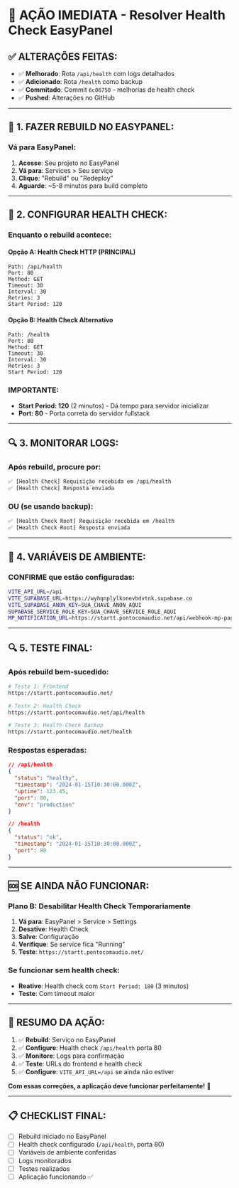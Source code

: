 # 🚨 AÇÃO IMEDIATA - Resolver Health Check EasyPanel

## ✅ **ALTERAÇÕES FEITAS:**
- ✅ **Melhorado**: Rota `/api/health` com logs detalhados
- ✅ **Adicionado**: Rota `/health` como backup
- ✅ **Commitado**: Commit `6c06750` - melhorias de health check
- ✅ **Pushed**: Alterações no GitHub

---

## 🚀 **1. FAZER REBUILD NO EASYPANEL:**

### **Vá para EasyPanel:**
1. **Acesse**: Seu projeto no EasyPanel
2. **Vá para**: Services > Seu serviço
3. **Clique**: "Rebuild" ou "Redeploy"
4. **Aguarde**: ~5-8 minutos para build completo

---

## 🔧 **2. CONFIGURAR HEALTH CHECK:**

### **Enquanto o rebuild acontece:**

#### **Opção A: Health Check HTTP (PRINCIPAL)**
```
Path: /api/health
Port: 80
Method: GET
Timeout: 30
Interval: 30
Retries: 3
Start Period: 120
```

#### **Opção B: Health Check Alternativo**
```
Path: /health
Port: 80
Method: GET
Timeout: 30
Interval: 30
Retries: 3
Start Period: 120
```

### **IMPORTANTE:**
- **Start Period: 120** (2 minutos) - Dá tempo para servidor inicializar
- **Port: 80** - Porta correta do servidor fullstack

---

## 🔍 **3. MONITORAR LOGS:**

### **Após rebuild, procure por:**
```bash
✅ [Health Check] Requisição recebida em /api/health
✅ [Health Check] Resposta enviada
```

### **OU (se usando backup):**
```bash
✅ [Health Check Root] Requisição recebida em /health
✅ [Health Check Root] Resposta enviada
```

---

## 🎯 **4. VARIÁVEIS DE AMBIENTE:**

### **CONFIRME que estão configuradas:**
```bash
VITE_API_URL=/api
VITE_SUPABASE_URL=https://wyhqnplylkonevbdvtnk.supabase.co
VITE_SUPABASE_ANON_KEY=SUA_CHAVE_ANON_AQUI
SUPABASE_SERVICE_ROLE_KEY=SUA_CHAVE_SERVICE_ROLE_AQUI
MP_NOTIFICATION_URL=https://startt.pontocomaudio.net/api/webhook-mp-pagamentos
```

---

## 🔍 **5. TESTE FINAL:**

### **Após rebuild bem-sucedido:**
```bash
# Teste 1: Frontend
https://startt.pontocomaudio.net/

# Teste 2: Health Check
https://startt.pontocomaudio.net/api/health

# Teste 3: Health Check Backup
https://startt.pontocomaudio.net/health
```

### **Respostas esperadas:**
```json
// /api/health
{
  "status": "healthy",
  "timestamp": "2024-01-15T10:30:00.000Z",
  "uptime": 123.45,
  "port": 80,
  "env": "production"
}

// /health
{
  "status": "ok",
  "timestamp": "2024-01-15T10:30:00.000Z",
  "port": 80
}
```

---

## 🆘 **SE AINDA NÃO FUNCIONAR:**

### **Plano B: Desabilitar Health Check Temporariamente**
1. **Vá para**: EasyPanel > Service > Settings
2. **Desative**: Health Check
3. **Salve**: Configuração
4. **Verifique**: Se service fica "Running"
5. **Teste**: `https://startt.pontocomaudio.net/`

### **Se funcionar sem health check:**
- **Reative**: Health check com `Start Period: 180` (3 minutos)
- **Teste**: Com timeout maior

---

## 🎯 **RESUMO DA AÇÃO:**

1. ✅ **Rebuild**: Serviço no EasyPanel
2. ✅ **Configure**: Health check `/api/health` porta 80
3. ✅ **Monitore**: Logs para confirmação
4. ✅ **Teste**: URLs do frontend e health check
5. ✅ **Configure**: `VITE_API_URL=/api` se ainda não estiver

**Com essas correções, a aplicação deve funcionar perfeitamente!** 🚀

---

## 📋 **CHECKLIST FINAL:**
- [ ] Rebuild iniciado no EasyPanel
- [ ] Health check configurado (`/api/health`, porta 80)
- [ ] Variáveis de ambiente conferidas
- [ ] Logs monitorados
- [ ] Testes realizados
- [ ] Aplicação funcionando ✅ 